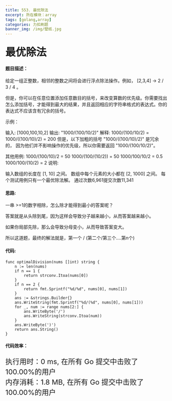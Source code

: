 ```yaml
---
title: 553. 最优除法
excerpt: 所在模块：array
tags: [golang,array]
categories: 力扣刷题
banner_img: /img/壁纸.jpg
---
```


### <font size=6px>最优除法</font>

#### 题目描述：

给定一组正整数，相邻的整数之间将会进行浮点除法操作。例如， [2,3,4] -> 2 / 3 / 4 。

但是，你可以在任意位置添加任意数目的括号，来改变算数的优先级。你需要找出怎么添加括号，才能得到最大的结果，并且返回相应的字符串格式的表达式。你的表达式不应该含有冗余的括号。

示例：

输入: [1000,100,10,2]
输出: "1000/(100/10/2)"
解释:
1000/(100/10/2) = 1000/((100/10)/2) = 200
但是，以下加粗的括号 "1000/((100/10)/2)" 是冗余的，
因为他们并不影响操作的优先级，所以你需要返回 "1000/(100/10/2)"。

其他用例:
1000/(100/10)/2 = 50
1000/(100/(10/2)) = 50
1000/100/10/2 = 0.5
1000/100/(10/2) = 2
说明:

输入数组的长度在 [1, 10] 之间。
数组中每个元素的大小都在 [2, 1000] 之间。
每个测试用例只有一个最优除法解。
通过次数6,961提交次数11,341

#### 思路:

一串 >=1的数字相除，怎么除才能得到最小的答案呢？

答案就是从头除到尾，因为这样会导致分子越来越小，从而答案越来越小。

如果你局部先除，那么会导致分母变小，从而导致答案变大。

所以这道题，最终的解法就是，第一个 / (第二个/第三个....第n个)

#### 代码:

```golang
func optimalDivision(nums []int) string {
    n := len(nums)
    if n == 1 {
        return strconv.Itoa(nums[0])
    }
    if n == 2 {
        return fmt.Sprintf("%d/%d", nums[0], nums[1])
    }
    ans := &strings.Builder{}
    ans.WriteString(fmt.Sprintf("%d/(%d", nums[0], nums[1]))
    for _, num := range nums[2:] {
        ans.WriteByte('/')
        ans.WriteString(strconv.Itoa(num))
    }
    ans.WriteByte(')')
    return ans.String()
}

```

#### 代码效率：

<p class="note note-primary"; style="font-size:22px">
   执行用时：0 ms, 在所有 Go 提交中击败了100.00%的用户<br>
   内存消耗：1.8 MB, 在所有 Go 提交中击败了100.00%的用户
</p>

